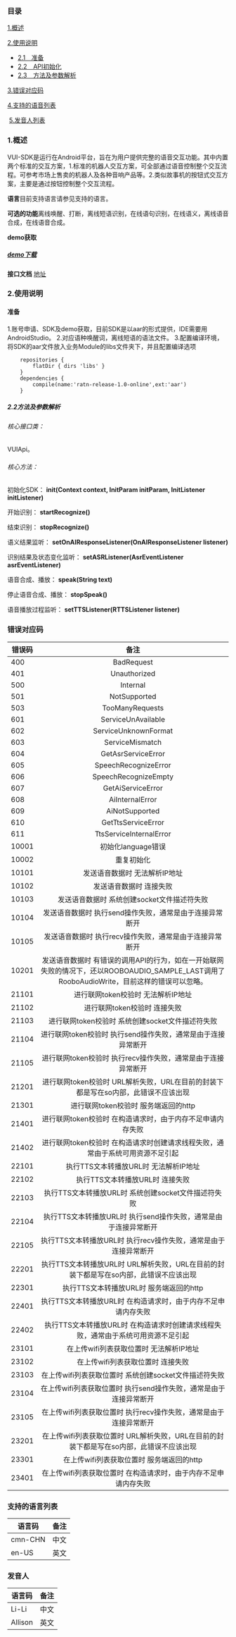 ###  目录
  [1.概述](#1)

  [2.使用说明](#2)
  * [2.1　准备](#2.1)
  * [2.2　API初始化](#2.2)
  * [2.3　方法及参数解析](#2.3)


  [3.错误对应码](#3)

  [4.支持的语音列表](#4)
  
  [5.发音人列表](#5)
  
  
  
  
<h3 id="1">1.概述 </h3>

VUI-SDK是运行在Android平台，旨在为用户提供完整的语音交互功能。其中内置两个标准的交互方案，1.标准的机器人交互方案，可全部通过语音控制整个交互流程。可参考市场上售卖的机器人及各种音响产品等。2.类似故事机的按钮式交互方案，主要是通过按钮控制整个交互流程。

**语言**目前支持语言请参见支持的语言。

**可选的功能**离线唤醒、打断，离线短语识别，在线语句识别，在线语义，离线语音合成，在线语音合成。

**demo获取**

##### [demo下载](http://)

**接口文档**
[地址](http://htmlpreview.github.com/?https://github.com/roobo/docs/blob/master/VoiceService-SDK/javadoc/index.html)


<h3 id="2">2.使用说明</h3>

<h4 id="2.1">准备</h4>

1.账号申请、SDK及demo获取，目前SDK是以aar的形式提供，IDE需要用AndroidStudio。
2.对应语种唤醒词，离线短语的语法文件。
3.配置编译环境，将SDK的aar文件放入业务Module的libs文件夹下，并且配置编译选项

```
    repositories {
        flatDir { dirs 'libs' }
    }
    dependencies {
        compile(name:'ratn-release-1.0-online',ext:'aar')
    }

```

<h5 id="2.2">2.2方法及参数解析</h5>

###### 核心接口类：
VUIApi。

###### 核心方法：

初始化SDK：
**init(Context context, InitParam initParam, InitListener initListener)**

开始识别：
**startRecognize()**

结束识别：
**stopRecognize()**

语义结果监听：
**setOnAIResponseListener(OnAIResponseListener listener)**

识别结果及状态变化监听：
**setASRListener(AsrEventListener asrEventListener)**

语音合成、播放：
**speak(String text)**

停止语音合成、播放：
**stopSpeak()**

语音播放过程监听：
**setTTSListener(RTTSListener listener)**

<h3 id="3">错误对应码</h3>

| 错误码 | 备注 |
| ------------- |:-------------:|
400 | BadRequest
401 | Unauthorized
500 | Internal
501 | NotSupported
503 | TooManyRequests
601 | ServiceUnAvailable
602 | ServiceUnknownFormat
603 | ServiceMismatch
604 | GetAsrServiceError
605 | SpeechRecognizeError
606 | SpeechRecognizeEmpty
607 | GetAiServiceError
608 | AiInternalError
609 | AiNotSupported
610 | GetTtsServiceError
611 | TtsServiceInternalError
10001 | 初始化language错误 
10002 | 重复初始化
10101 | 发送语音数据时 无法解析IP地址
10102 | 发送语音数据时 连接失败
10103 | 发送语音数据时 系统创建socket文件描述符失败
10104 | 发送语音数据时 执行send操作失败，通常是由于连接异常断开
10105 | 发送语音数据时 执行recv操作失败，通常是由于连接异常断开
10201 | 发送语音数据时 有错误的调用API的行为，如在一开始联网失败的情况下，还以ROOBOAUDIO_SAMPLE_LAST调用了RooboAudioWrite，目前这样的错误可以忽略。
21101 | 进行联网token校验时 无法解析IP地址
21102 | 进行联网token校验时 连接失败
21103 | 进行联网token校验时 系统创建socket文件描述符失败
21104 | 进行联网token校验时 执行send操作失败，通常是由于连接异常断开
21105 | 进行联网token校验时 执行recv操作失败，通常是由于连接异常断开
21201 | 进行联网token校验时 URL解析失败，URL在目前的封装下都是写在so内部，此错误不应该出现
21301 | 进行联网token校验时 服务端返回的http | body大小超出了8K的限制
21401 | 进行联网token校验时 在构造请求时，由于内存不足申请内存失败
21402 | 进行联网token校验时 在构造请求时创建请求线程失败，通常由于系统可用资源不足引起
22101 | 执行TTS文本转播放URL时 无法解析IP地址
22102 | 执行TTS文本转播放URL时 连接失败
22103 | 执行TTS文本转播放URL时 系统创建socket文件描述符失败
22104 | 执行TTS文本转播放URL时 执行send操作失败，通常是由于连接异常断开
22105 | 执行TTS文本转播放URL时 执行recv操作失败，通常是由于连接异常断开
22201 | 执行TTS文本转播放URL时 URL解析失败，URL在目前的封装下都是写在so内部，此错误不应该出现
22301 | 执行TTS文本转播放URL时 服务端返回的http | body大小超出了8K的限制
22401 | 执行TTS文本转播放URL时 在构造请求时，由于内存不足申请内存失败
22402 | 执行TTS文本转播放URL时 在构造请求时创建请求线程失败，通常由于系统可用资源不足引起
23101 | 在上传wifi列表获取位置时 无法解析IP地址
23102 | 在上传wifi列表获取位置时 连接失败
23103 | 在上传wifi列表获取位置时 系统创建socket文件描述符失败
23104 | 在上传wifi列表获取位置时 执行send操作失败，通常是由于连接异常断开
23105 | 在上传wifi列表获取位置时 执行recv操作失败，通常是由于连接异常断开
23201 | 在上传wifi列表获取位置时 URL解析失败，URL在目前的封装下都是写在so内部，此错误不应该出现
23301 | 在上传wifi列表获取位置时 服务端返回的http | body大小超出了8K的限制
23401 | 在上传wifi列表获取位置时 在构造请求时，由于内存不足申请内存失败

<h3 id="5">支持的语言列表</h3>

| 语言码| 备注 |
| ------------- |:-------------:|
|cmn-CHN |中文 |
| en-US | 英文 |

<h3 id="4">发音人</h3>

| 语言码| 备注 |
| ------------- |:-------------:|
| Li-Li |中文 |
| Allison | 英文 |



